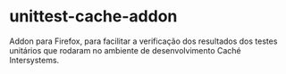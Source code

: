 # unittest-cache-addon
Addon para Firefox, para facilitar a verificação dos resultados dos testes unitários que rodaram no ambiente de desenvolvimento Caché Intersystems.


